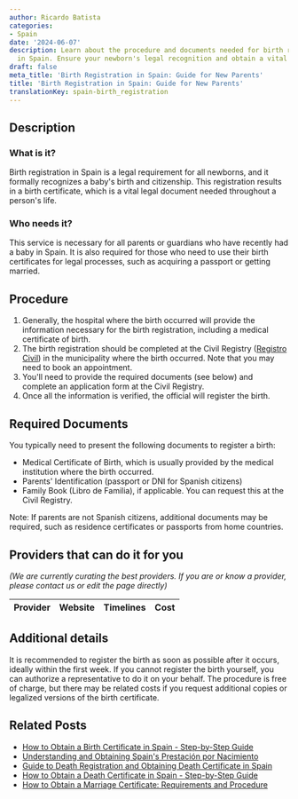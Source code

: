 ```yaml
---
author: Ricardo Batista
categories:
- Spain
date: '2024-06-07'
description: Learn about the procedure and documents needed for birth registration
  in Spain. Ensure your newborn's legal recognition and obtain a vital birth certificate.
draft: false
meta_title: 'Birth Registration in Spain: Guide for New Parents'
title: 'Birth Registration in Spain: Guide for New Parents'
translationKey: spain-birth_registration
---
```


## Description
### What is it?
Birth registration in Spain is a legal requirement for all newborns, and it formally recognizes a baby's birth and citizenship. This registration results in a birth certificate, which is a vital legal document needed throughout a person's life.

### Who needs it?
This service is necessary for all parents or guardians who have recently had a baby in Spain. It is also required for those who need to use their birth certificates for legal processes, such as acquiring a passport or getting married.

## Procedure

1. Generally, the hospital where the birth occurred will provide the information necessary for the birth registration, including a medical certificate of birth.
2. The birth registration should be completed at the Civil Registry ([Registro Civil](https://www.mjusticia.gob.es/BUSCADOR/registrocivil/Index.htm)) in the municipality where the birth occurred. Note that you may need to book an appointment.
3. You'll need to provide the required documents (see below) and complete an application form at the Civil Registry.
4. Once all the information is verified, the official will register the birth. 

## Required Documents

You typically need to present the following documents to register a birth:

- Medical Certificate of Birth, which is usually provided by the medical institution where the birth occurred.
- Parents' Identification (passport or DNI for Spanish citizens)
- Family Book (Libro de Familia), if applicable. You can request this at the Civil Registry.

Note: If parents are not Spanish citizens, additional documents may be required, such as residence certificates or passports from home countries.

## Providers that can do it for you

_(We are currently curating the best providers. If you are or know a provider, please contact us or edit the page directly)_

| Provider        |     Website     |     Timelines    |       Cost      |
| --------------- | --------------- |  :-------------: | :-------------: |

## Additional details
It is recommended to register the birth as soon as possible after it occurs, ideally within the first week. If you cannot register the birth yourself, you can authorize a representative to do it on your behalf. The procedure is free of charge, but there may be related costs if you request additional copies or legalized versions of the birth certificate.


## Related Posts

- [How to Obtain a Birth Certificate in Spain - Step-by-Step Guide](https://tramitit.com/guides/spain/birth_certificate/)
- [Understanding and Obtaining Spain's Prestación por Nacimiento](https://tramitit.com/guides/spain/prestacion_por_nacimiento/)
- [Guide to Death Registration and Obtaining Death Certificate in Spain](https://tramitit.com/guides/spain/death_registration/)
- [How to Obtain a Death Certificate in Spain - Step-by-Step Guide](https://tramitit.com/guides/spain/death_certificate/)
- [How to Obtain a Marriage Certificate: Requirements and Procedure](https://tramitit.com/guides/spain/marriage_certificate/)
